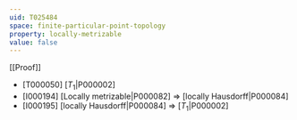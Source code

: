 ```yaml
---
uid: T025484
space: finite-particular-point-topology
property: locally-metrizable
value: false
---
```

[[Proof]]

* [T000050] [$T_1$|P000002]
* [I000194] [Locally metrizable|P000082] => [locally Hausdorff|P000084]
* [I000195] [locally Hausdorff|P000084] => [$T_1$|P000002]

